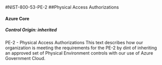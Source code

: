 #NIST-800-53-PE-2
##Physical Access Authorizations

#### Azure Core

##### Control Origin: inherited
PE-2 - Physical Access Authorizations
This text describes how our organization is meeting the requirements for the
PE-2 by dint of inheriting an approved set of Physical Environment controls
with our use of Azure Government Cloud.
